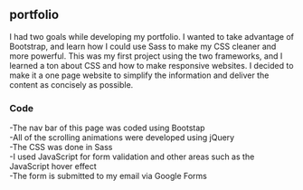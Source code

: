 ## portfolio

I had two goals while developing my portfolio. I wanted to take advantage of Bootstrap, and learn how I could use Sass to make my CSS cleaner and more powerful. This was my first project using the two frameworks, and I learned a ton about CSS and how to make responsive websites. I decided to make it a one page website to simplify the information and deliver the content as concisely as possible.

### Code

-The nav bar of this page was coded using Bootstap  
-All of the scrolling animations were developed using jQuery  
-The CSS was done in Sass  
-I used JavaScript for form validation and other areas such as the JavaScript hover effect  
-The form is submitted to my email via Google Forms

